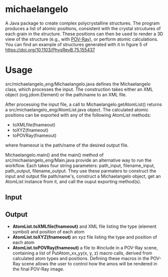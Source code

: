 # michaelangelo
A Java package to create complex polycrystalline structures. The program produces a list of atomic positions, consistent with the crystal strcutures of each grain in the structure. These positions can then be used to render a 3D view of the structure (e.g., with [POV-Ray](http://www.povray.org)), or perform atomic calculations. You can find an example of structures generated with it in figure 5 of https://doi.org/10.1103/PhysRevB.75.155437



# Usage
src/michaelangelo_eng/Michaelangelo.java defines the Michaelangelo class, which processes the input. The construction takes either an XML object (org.jdom.Element) or the path/name to an XML file. 

After processing the input file, a call to Michaelangelo.getAtomList() returns a src/michaelangelo_eng/AtomList.java object. The calculated atomic positions can be exported with any of the following AtomList methods:
* toXMLfile(fnameout)
* toXYZ(fnameout)
* toPOVRay(fnameout)

where fnameout is the path/name of the desired output file.

Michaelangelo.main() and the main() method of src/michaelangelo_eng/Main.java provide an alternative way to run the workflow. Each takes four string parameters: path_input, filename_input, path_output, filename_output. They use these parmaters to construct the input and output file path/name's, construct a Michaelangelo object, get an AtomList instance from it, and call the ouput exporting method(s).

## Input

## Output

* **AtomList.toXMLfile(fnameout)** and XML file listing the type (element symbol) and position of each atom
* **AtomList.toXYZ(fnameout)** an xyz file listing the type and position of each atom
* **AtomList.toPOVRay(fnameout)** a file to #include in a POV-Ray scene, containing a list of PutAtom_xx_yy(x, y, z) macro calls, derived from calculated atom types and positions. Defining these macros in the POV-Ray scene allows the user to control how the amos will be rendered in the final POV-Ray image.
